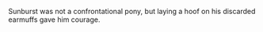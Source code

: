 Sunburst was not a confrontational pony, but laying a hoof on his discarded earmuffs gave him courage.